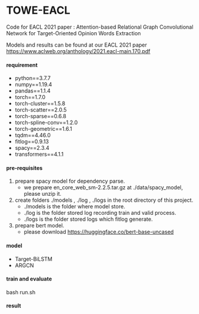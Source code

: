 # TOWE-EACL

Code for EACL 2021 paper : Attention-based Relational Graph Convolutional Network for Target-Oriented Opinion Words Extraction

Models and results can be found at our EACL 2021 paper https://www.aclweb.org/anthology/2021.eacl-main.170.pdf

#### requirement
+ python==3.7.7
+ numpy==1.19.4
+ pandas==1.1.4
+ torch==1.7.0
+ torch-cluster==1.5.8
+ torch-scatter==2.0.5
+ torch-sparse==0.6.8
+ torch-spline-conv==1.2.0
+ torch-geometric==1.6.1
+ tqdm==4.46.0
+ fitlog==0.9.13
+ spacy==2.3.4
+ transformers==4.1.1

#### pre-requisites

1. prepare spacy model for dependency parse.
    * we prepare en_core_web_sm-2.2.5.tar.gz at ./data/spacy_model, please unzip it.
2. create folders ./models , ./log , ./logs in the root directory of this project.
    * ./models is the folder where model store.
    * ./log is the folder stored log recording train and valid process.
    * ./logs is the folder stored logs which fitlog generate.
3. prepare bert model.
    * please download https://huggingface.co/bert-base-uncased

#### model

* Target-BiLSTM
* ARGCN

#### train and evaluate

bash run.sh

#### result
